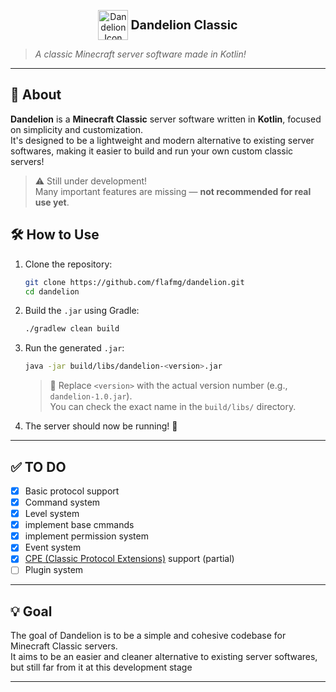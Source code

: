 <p align="center">
  <img src="https://static.wikia.nocookie.net/minecraft-battles/images/b/b1/Dandelion.png/revision/latest?cb=20230428002404" alt="Dandelion Icon" width="48" height="48" style="vertical-align:middle;"/>
  <strong style="font-size: 1.4em; vertical-align: middle;"> Dandelion Classic</strong>
</p>

> *A classic Minecraft server software made in Kotlin!*

---

## 🧾 About

**Dandelion** is a **Minecraft Classic** server software written in **Kotlin**, focused on simplicity and customization.  
It's designed to be a lightweight and modern alternative to existing server softwares, making it easier to build and run your own custom classic servers!

> ⚠️ Still under development!  
> Many important features are missing — **not recommended for real use yet**.

## 🛠️ How to Use

1. Clone the repository:
   ```bash
   git clone https://github.com/flafmg/dandelion.git
   cd dandelion
   ```

2. Build the `.jar` using Gradle:
   ```bash
   ./gradlew clean build
   ```

3. Run the generated `.jar`:
   ```bash
   java -jar build/libs/dandelion-<version>.jar
   ```
   > 🔧 Replace `<version>` with the actual version number (e.g., `dandelion-1.0.jar`).  
   > You can check the exact name in the `build/libs/` directory.

4. The server should now be running! 🎉

---

## ✅ TO DO

- [x] Basic protocol support  
- [x] Command system  
- [x] Level system  
- [x] implement base cmmands
- [x] implement permission system
- [x] Event system 
- [x] [CPE (Classic Protocol Extensions)](https://minecraft.wiki/w/Minecraft_Wiki:Projects/wiki.vg_merge/Classic_Protocol_Extension) support  (partial)
- [ ] Plugin system  

---

## 💡 Goal

The goal of Dandelion is to be a simple and cohesive codebase for Minecraft Classic servers.  
It aims to be an easier and cleaner alternative to existing server softwares, but still far from it at this development stage

---